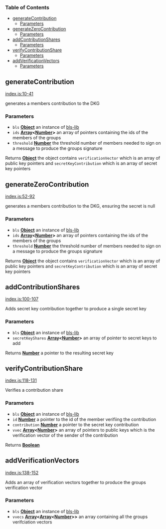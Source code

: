 <!-- Generated by documentation.js. Update this documentation by updating the source code. -->

### Table of Contents

-   [generateContribution][1]
    -   [Parameters][2]
-   [generateZeroContribution][3]
    -   [Parameters][4]
-   [addContributionShares][5]
    -   [Parameters][6]
-   [verifyContributionShare][7]
    -   [Parameters][8]
-   [addVerificationVectors][9]
    -   [Parameters][10]

## generateContribution

[index.js:10-41][11]

generates a members contribution to the DKG

### Parameters

-   `bls` **[Object][12]** an instance of [bls-lib][13]
-   `ids` **[Array][14]&lt;[Number][15]>** an array of pointers containing the ids of the members of the groups
-   `threshold` **[Number][15]** the threshold number of members needed to sign on a message to
    produce the groups signature

Returns **[Object][12]** the object contains `verificationVector` which is an array of public key pointers
and `secretKeyContribution` which is an array of secret key pointers

## generateZeroContribution

[index.js:52-92][16]

generates a members contribution to the DKG, ensuring the secret is null

### Parameters

-   `bls` **[Object][12]** an instance of [bls-lib][13]
-   `ids` **[Array][14]&lt;[Number][15]>** an array of pointers containing the ids of the members of the groups
-   `threshold` **[Number][15]** the threshold number of members needed to sign on a message to
    produce the groups signature

Returns **[Object][12]** the object contains `verificationVector` which is an array of public key pointers
and `secretKeyContribution` which is an array of secret key pointers

## addContributionShares

[index.js:100-107][17]

Adds secret key contribution together to produce a single secret key

### Parameters

-   `bls` **[Object][12]** an instance of [bls-lib][13]
-   `secretKeyShares` **[Array][14]&lt;[Number][15]>** an array of pointer to secret keys to add

Returns **[Number][15]** a pointer to the resulting secret key

## verifyContributionShare

[index.js:118-131][18]

Verifies a contribution share

### Parameters

-   `bls` **[Object][12]** an instance of [bls-lib][13]
-   `id` **[Number][15]** a pointer to the id of the member verifiing the contribution
-   `contribution` **[Number][15]** a pointer to the secret key contribution
-   `vvec` **[Array][14]&lt;[Number][15]>** an array of pointers to public keys which is
    the verification vector of the sender of the contribution

Returns **[Boolean][19]** 

## addVerificationVectors

[index.js:138-152][20]

Adds an array of verification vectors together to produce the groups verification vector

### Parameters

-   `bls` **[Object][12]** an instance of [bls-lib][13]
-   `vvecs` **[Array][14]&lt;[Array][14]&lt;[Number][15]>>** an array containing all the groups verifciation vectors

[1]: #generatecontribution

[2]: #parameters

[3]: #generatezerocontribution

[4]: #parameters-1

[5]: #addcontributionshares

[6]: #parameters-2

[7]: #verifycontributionshare

[8]: #parameters-3

[9]: #addverificationvectors

[10]: #parameters-4

[11]: https://github.com/wanderer/dkg/blob/6fff33d3e3b08ffbbfc0e3a9ef448bd8dfab6d68/index.js#L10-L41 "Source code on GitHub"

[12]: https://developer.mozilla.org/docs/Web/JavaScript/Reference/Global_Objects/Object

[13]: https://github.com/wanderer/bls-lib

[14]: https://developer.mozilla.org/docs/Web/JavaScript/Reference/Global_Objects/Array

[15]: https://developer.mozilla.org/docs/Web/JavaScript/Reference/Global_Objects/Number

[16]: https://github.com/wanderer/dkg/blob/6fff33d3e3b08ffbbfc0e3a9ef448bd8dfab6d68/index.js#L52-L92 "Source code on GitHub"

[17]: https://github.com/wanderer/dkg/blob/6fff33d3e3b08ffbbfc0e3a9ef448bd8dfab6d68/index.js#L100-L107 "Source code on GitHub"

[18]: https://github.com/wanderer/dkg/blob/6fff33d3e3b08ffbbfc0e3a9ef448bd8dfab6d68/index.js#L118-L131 "Source code on GitHub"

[19]: https://developer.mozilla.org/docs/Web/JavaScript/Reference/Global_Objects/Boolean

[20]: https://github.com/wanderer/dkg/blob/6fff33d3e3b08ffbbfc0e3a9ef448bd8dfab6d68/index.js#L138-L152 "Source code on GitHub"
